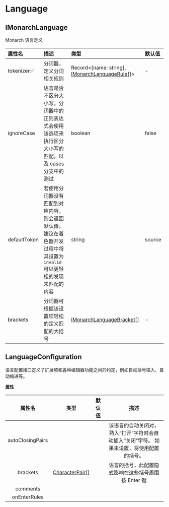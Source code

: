 # Language

## IMonarchLanguage

Monarch 语言定义

|   属性名  |  描述   |   类型  |   默认值    |
|   :--   |   :--    |   :--    |   :--    |
|   tokenizer:white_check_mark: |   分词器，定义分词相关规则  |  Record<[name: string], [IMonarchLanguageRule[]]()>   | -   |
|   ignoreCase  |    语言是否不区分大小写，分词器中的正则表达式会使用该选项来执行区分大小写的匹配，以及 cases 分支中的测试   |   boolean   |    false   |
|   defaultToken|    若使用分词器没有匹配到对应内容，则会返回默认值。建议在着色器开发过程中将其设置为 `invalid` 可以更轻松的发现未匹配的内容   |   string    |  source  |
|   brackets    |       分词器可根据该设置项轻松的定义匹配的大括号        |   [IMonarchLanguageBracket[]]() |   -   |

## LanguageConfiguration

语言配置接口定义了扩展项和各种编辑器功能之间的约定，例如自动括号插入、自动缩进等。

**属性**

|属性名|类型|默认值|描述|
|:--:|:--:|:--:|:--:|
|autoClosingPairs|||该语言的自动关闭对，熟入“打开”字符时会自动插入“关闭”字符。 如果未设置，将使用配置的括号。|
|brackets|[CharacterPair[]]()||语言的括号，此配置隐式影响在这些括号周围按 Enter 键|
|comments||||
|onEnterRules||||